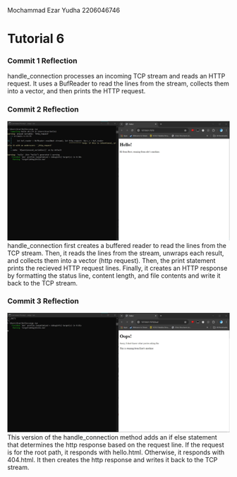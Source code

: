 Mochammad Ezar Yudha 2206046746

<h1>Tutorial 6</h3>

<h3>Commit 1 Reflection</h3>
handle_connection processes an incoming TCP stream and reads an HTTP request. It uses a BufReader to read the lines from the stream, collects them into a vector, and then prints the HTTP request.

<h3>Commit 2 Reflection</h3>
<img src="images/commit2.jpg">
handle_connection first creates a buffered reader to read the lines from the TCP stream. Then, it reads the lines from the stream, unwraps each result, and collects them into a vector (http request). Then, the print statement prints the recieved HTTP request lines. Finally, it creates an HTTP response by formatting the status line, content length, and file contents and write it back to the TCP stream.

<h3>Commit 3 Reflection</h3>
<img src="images/commit3.jpg">
This version of the handle_connection method adds an if else statement that determines the http response based on the request line. If the request is for the root path, it responds with hello.html. Otherwise, it responds with 404.html. It then creates the http response and writes it back to the TCP stream.